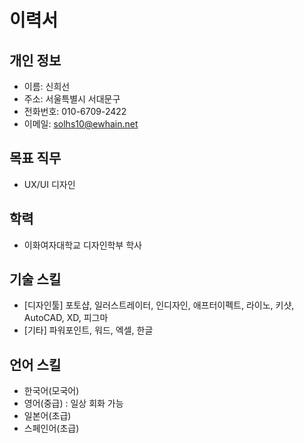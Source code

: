 # 이력서

## 개인 정보
- 이름: 신희선
- 주소: 서울특별시 서대문구
- 전화번호: 010-6709-2422
- 이메일: solhs10@ewhain.net

## 목표 직무
- UX/UI 디자인

## 학력
- 이화여자대학교 디자인학부 학사

## 기술 스킬
- [디자인툴] 포토샵, 일러스트레이터, 인디자인, 애프터이펙트, 라이노, 키샷, AutoCAD, XD, 피그마
- [기타] 파워포인트, 워드, 엑셀, 한글

## 언어 스킬
- 한국어(모국어)
- 영어(중급) : 일상 회화 가능
- 일본어(초급)
- 스페인어(초급)


